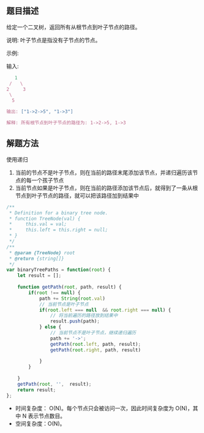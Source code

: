 ## 题目描述
给定一个二叉树，返回所有从根节点到叶子节点的路径。

说明: 叶子节点是指没有子节点的节点。

示例:

输入:
```js
   1
 /   \
2     3
 \
  5

输出: ["1->2->5", "1->3"]

解释: 所有根节点到叶子节点的路径为: 1->2->5, 1->3
```

## 解题方法

使用递归

1. 当前的节点不是叶子节点，则在当前的路径末尾添加该节点，并递归遍历该节点的每一个孩子节点
2. 当前节点如果是叶子节点，则在当前的路径添加该节点后，就得到了一条从根节点到叶子节点的路径，就可以把该路径加到结果中

```js
/**
 * Definition for a binary tree node.
 * function TreeNode(val) {
 *     this.val = val;
 *     this.left = this.right = null;
 * }
 */
/**
 * @param {TreeNode} root
 * @return {string[]}
 */
var binaryTreePaths = function(root) {
    let result = [];
    
    function getPath(root, path, result) {
        if(root !== null) {
            path += String(root.val)
            // 当前节点是叶子节点
            if(root.left === null  && root.right === null) {
                // 将当前遍历的路径放到结果中
                result.push(path);
            } else {    
                // 当前节点不是叶子节点，继续递归遍历
                path += '->';
                getPath(root.left, path, result);
                getPath(root.right, path, result)
    
            }
        }
       
    }
    getPath(root, '',  result);
    return result;
};
```
- 时间复杂度： O(N)。每个节点只会被访问一次，因此时间复杂度为 O(N)，其中 N 表示节点数目。
- 空间复杂度：O(N)。

